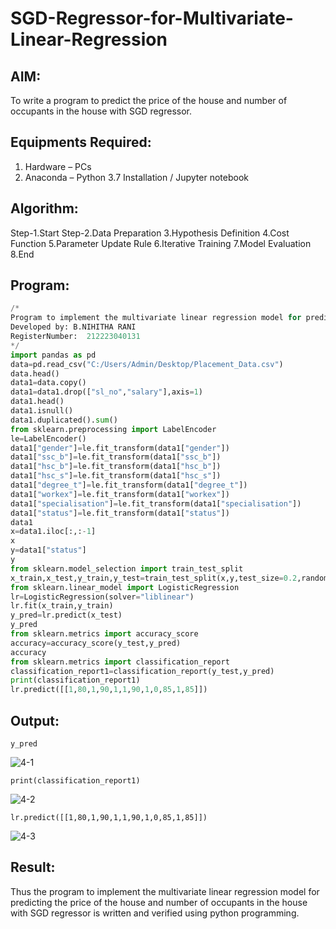 # SGD-Regressor-for-Multivariate-Linear-Regression

## AIM:
To write a program to predict the price of the house and number of occupants in the house with SGD regressor.

## Equipments Required:
1. Hardware – PCs
2. Anaconda – Python 3.7 Installation / Jupyter notebook

## Algorithm:
Step-1.Start
Step-2.Data Preparation
3.Hypothesis Definition
4.Cost Function
5.Parameter Update Rule
6.Iterative Training
7.Model Evaluation
8.End 

## Program:
```py
/*
Program to implement the multivariate linear regression model for predicting the price of the house and number of occupants in the house with SGD regressor.
Developed by: B.NIHITHA RANI 
RegisterNumber:  212223040131
*/
import pandas as pd
data=pd.read_csv("C:/Users/Admin/Desktop/Placement_Data.csv")
data.head()
data1=data.copy()
data1=data1.drop(["sl_no","salary"],axis=1)
data1.head()
data1.isnull()
data1.duplicated().sum()
from sklearn.preprocessing import LabelEncoder
le=LabelEncoder()
data1["gender"]=le.fit_transform(data1["gender"])
data1["ssc_b"]=le.fit_transform(data1["ssc_b"])   
data1["hsc_b"]=le.fit_transform(data1["hsc_b"])
data1["hsc_s"]=le.fit_transform(data1["hsc_s"])
data1["degree_t"]=le.fit_transform(data1["degree_t"])
data1["workex"]=le.fit_transform(data1["workex"])
data1["specialisation"]=le.fit_transform(data1["specialisation"])
data1["status"]=le.fit_transform(data1["status"])
data1
x=data1.iloc[:,:-1]
x
y=data1["status"]
y
from sklearn.model_selection import train_test_split
x_train,x_test,y_train,y_test=train_test_split(x,y,test_size=0.2,random_state=0)
from sklearn.linear_model import LogisticRegression
lr=LogisticRegression(solver="liblinear")
lr.fit(x_train,y_train)
y_pred=lr.predict(x_test)
y_pred
from sklearn.metrics import accuracy_score
accuracy=accuracy_score(y_test,y_pred)
accuracy
from sklearn.metrics import classification_report
classification_report1=classification_report(y_test,y_pred)
print(classification_report1)
lr.predict([[1,80,1,90,1,1,90,1,0,85,1,85]])
```

## Output:
```
y_pred
```
![4-1](https://github.com/user-attachments/assets/b9077ea6-8687-4cd6-b394-e3bdd6e8ee9f)
```
print(classification_report1)
```
![4-2](https://github.com/user-attachments/assets/60ff1356-4819-4f0b-8b98-c35b171f9def)
```
lr.predict([[1,80,1,90,1,1,90,1,0,85,1,85]])
```
![4-3](https://github.com/user-attachments/assets/c8b3c093-c11f-4bd5-ba1e-0c3001fc12f0)


## Result:
Thus the program to implement the multivariate linear regression model for predicting the price of the house and number of occupants in the house with SGD regressor is written and verified using python programming.
